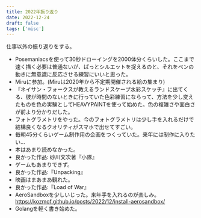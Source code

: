 ```yaml
---
title: 2022年振り返り
date: 2022-12-24
draft: false
tags: ['misc']
---
```


仕事以外の振り返りをする。
- Posemaniacsを使って30秒ドローイングを2000体分くらいした。ここまで速く描く必要は普通ないが、ぱっとシルエットを捉えるのと、それをペンの動きに無意識に反応させる練習にいいと思った。
- Miruに参加。(Miruは2020年から不定期開催される絵の集まり)
- 『ネイサン・フォークスが教えるランドスケープ水彩スケッチ』に出てくる、彼が時間のないときに行っていた色彩練習にならって、方法を少し変えたものを色の実験としてHEAVYPAINTを使って始めた。色の複雑さや面白さが前より分かりだした。
- フォトグラメトリをやった。今のフォトグラメトリは少し手を入れるだけで結構良くなるクオリティがスマホで出せてすごい。
- 毎朝45分くらいゲーム制作用の企画をつくっていた。来年には制作に入りたい…
- 本はあまり読めなかった。
 - 良かった作品: 砂川文次著『小隊』
- ゲームもあまりできず。
 - 良かった作品:『Unpacking』
- 映画はまあまあ観れた。
 - 良かった作品:『Load of War』
- AeroSandboxを少しいじった。来年手を入れるのが楽しみ。 https://kozmof.github.io/posts/2022/12/install-aerosandbox/
- Golangを軽く書き始めた。